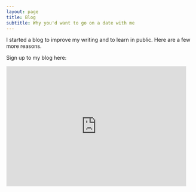 ```yaml
---
layout: page
title: Blog
subtitle: Why you'd want to go on a date with me
---
```


I started a blog to improve my writing and to learn in public. Here are a few more reasons. 

Sign up to my blog here:

<iframe src="https://taariq.substack.com/embed" width="480" height="320" style="border:1px solid #EEE; background:white;" frameborder="0" scrolling="no"></iframe>


